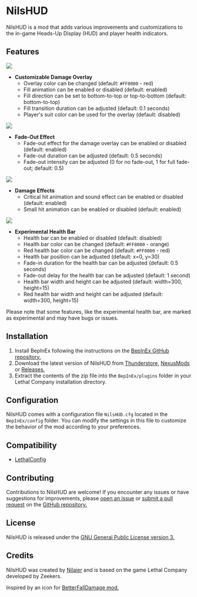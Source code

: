 # NilsHUD

NilsHUD is a mod that adds various improvements and customizations to the in-game Heads-Up Display (HUD) and player health indicators.

## Features

![](https://i.imgur.com/tSdYDIp.gif)
- **Customizable Damage Overlay**
  - Overlay color can be changed (default: `#FF0000` - red)
  - Fill animation can be enabled or disabled (default: enabled)
  - Fill direction can be set to bottom-to-top or top-to-bottom (default: bottom-to-top)
  - Fill transition duration can be adjusted (default: 0.1 seconds)
  - Player's suit color can be used for the overlay (default: disabled)

![](https://i.imgur.com/CzAyGNH.gif)
- **Fade-Out Effect**
  - Fade-out effect for the damage overlay can be enabled or disabled (default: enabled)
  - Fade-out duration can be adjusted (default: 0.5 seconds)
  - Fade-out intensity can be adjusted (0 for no fade-out, 1 for full fade-out; default: 0.5)

![](https://i.imgur.com/cqnnFyV.gif)
- **Damage Effects**
  - Critical hit animation and sound effect can be enabled or disabled (default: enabled)
  - Small hit animation can be enabled or disabled (default: enabled)


![](https://i.imgur.com/aq49mbZ.gif)
- **Experimental Health Bar**
  - Health bar can be enabled or disabled (default: disabled)
  - Health bar color can be changed (default: `#FF8000` - orange)
  - Red health bar color can be changed (default: `#FF0000` - red)
  - Health bar position can be adjusted (default: x=0, y=30)
  - Fade-in duration for the health bar can be adjusted (default: 0.5 seconds)
  - Fade-out delay for the health bar can be adjusted (default: 1 second)
  - Health bar width and height can be adjusted (default: width=300, height=15)
  - Red health bar width and height can be adjusted (default: width=300, height=15)

Please note that some features, like the experimental health bar, are marked as experimental and may have bugs or issues.

## Installation

1. Install BepInEx following the instructions on the [BepInEx GitHub repository.](https://github.com/BepInEx/BepInEx)
2. Download the latest version of NilsHUD from [Thunderstore,](https://thunderstore.io/c/lethal-company/p/Nilaier/NilsHUD/) [NexusMods](https://www.nexusmods.com/lethalcompany/mods/208/) or [Releases.](https://github.com/NilaierMusic/NilsHUD/releases)
3. Extract the contents of the zip file into the `BepInEx/plugins` folder in your Lethal Company installation directory.

## Configuration

NilsHUD comes with a configuration file `NilsHUD.cfg` located in the `BepInEx/config` folder. You can modify the settings in this file to customize the behavior of the mod according to your preferences.

## Compatibility

- [LethalConfig](https://thunderstore.io/c/lethal-company/p/AinaVT/LethalConfig/)

## Contributing

Contributions to NilsHUD are welcome! If you encounter any issues or have suggestions for improvements, please [open an issue](https://github.com/NilaierMusic/NilsHUD/issues) or [submit a pull request](https://github.com/NilaierMusic/NilsHUD/pulls) on the [GitHub repository.](https://github.com/NilaierMusic/NilsHUD)

## License

NilsHUD is released under the [GNU General Public License version 3.](https://opensource.org/license/gpl-3-0)

## Credits

NilsHUD was created by [Nilaier](https://github.com/NilaierMusic) and is based on the game Lethal Company developed by Zeekers.

Inspired by an icon for [BetterFallDamage mod.](https://thunderstore.io/c/lethal-company/p/LokisHorseChild/BetterFallDamage/)